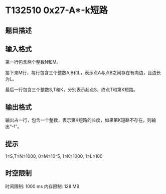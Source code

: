 # T132510 0x27-A*-k短路

## 题目描述



## 输入格式

第一行包含两个整数N和M。

接下来M行，每行包含三个整数A,B和L，表示点A与点B之间存在有向边，且边长为L。

最后一行包含三个整数S,T和K，分别表示起点S，终点T和第K短路。

## 输出格式

输出占一行，包含一个整数，表示第K短路的长度，如果第K短路不存在，则输出“-1”。

## 提示

1≤S,T≤N≤1000,
0≤M≤10^5,
1≤K≤1000,
1≤L≤100

## 时空限制

时间限制: 1000 ms
内存限制: 128 MB
